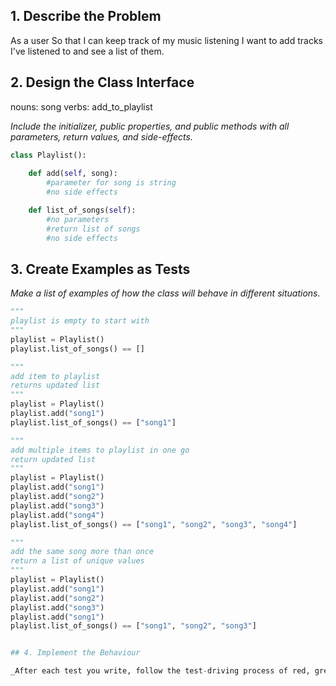 ## 1. Describe the Problem

As a user
So that I can keep track of my music listening
I want to add tracks I've listened to and see a list of them.

## 2. Design the Class Interface

nouns: song
verbs: add_to_playlist

_Include the initializer, public properties, and public methods with all parameters, return values, and side-effects._

```python
class Playlist():
    
    def add(self, song):
        #parameter for song is string
        #no side effects

    def list_of_songs(self):
        #no parameters
        #return list of songs
        #no side effects
```

## 3. Create Examples as Tests

_Make a list of examples of how the class will behave in different situations._

``` python
"""
playlist is empty to start with
"""
playlist = Playlist()
playlist.list_of_songs() == []

"""
add item to playlist
returns updated list
"""
playlist = Playlist()
playlist.add("song1")
playlist.list_of_songs() == ["song1"]

"""
add multiple items to playlist in one go
return updated list
"""
playlist = Playlist()
playlist.add("song1")
playlist.add("song2")
playlist.add("song3")
playlist.add("song4")
playlist.list_of_songs() == ["song1", "song2", "song3", "song4"]

"""
add the same song more than once
return a list of unique values
"""
playlist = Playlist()
playlist.add("song1")
playlist.add("song2")
playlist.add("song3")
playlist.add("song1")
playlist.list_of_songs() == ["song1", "song2", "song3"]


## 4. Implement the Behaviour

_After each test you write, follow the test-driving process of red, green, refactor to implement the behaviour._
